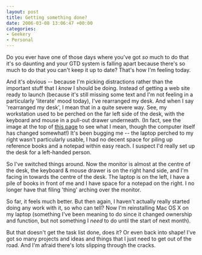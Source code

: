 ```yaml
---
layout: post
title: Getting something done?
date: 2006-03-08 13:06:47 +00:00
categories:
- Geekery
- Personal
---
```

Do you ever have one of those days where you've got *so* much to do that it's so daunting and your GTD system is falling apart because there's so much to do that you can't keep it up to date?  That's how I'm feeling today.

And it's obvious -- because I'm picking distractions rather than the important stuff that I *know* I should be doing.  Instead of getting a web site ready to launch (because it's still missing some text and I'm not feeling in a particularly 'literate' mood today), I've rearranged my desk.  And when I say 'rearranged my desk', I mean that in a quite severe way.  See, my workstation used to be perched on the far left side of the desk, with the keyboard and mouse in a pull-out drawer underneath.  (In fact, see the image at the top of [this page](http://woss.name/) to see what I mean, though the computer itself has changed somewhat!)  It's been bugging me -- the laptop perched to my right wasn't particularly usable, I had no decent space for piling up reference books and a notepad within easy reach.  I suspect I'd really set up the desk for a left-handed person.

So I've switched things around.  Now the monitor is almost at the centre of the desk, the keyboard &amp; mouse drawer is on the right hand side, and I'm facing in towards the centre of the desk.  The laptop is on the left, I have a pile of books in front of me and I have space for a notepad on the right.  I no longer have that filing 'thing' arching over the monitor.

So far, it feels much better.  But then again, I haven't actually really started doing any work with it, so who can tell?  Now I'm reinstalling Mac OS X on my laptop (something I've been meaning to do since it changed ownership and function, but not something I *need* to do until the start of next month).

But that doesn't get the task list done, does it?  Or even back into shape!  I've got so many projects and ideas and things that I just need to get out of the road.  And I'm afraid there's lots slipping through the cracks.
